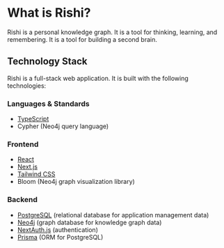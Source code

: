 # What is Rishi?

Rishi is a personal knowledge graph. It is a tool for thinking, learning, and remembering. It is a tool for building a second brain.

## Technology Stack

Rishi is a full-stack web application. It is built with the following technologies:

### Languages & Standards

- [TypeScript](https://www.typescriptlang.org/)
- Cypher (Neo4j query language)

### Frontend

- [React](https://reactjs.org/)
- [Next.js](https://nextjs.org/)
- [Tailwind CSS](https://tailwindcss.com/)
- Bloom (Neo4j graph visualization library)

### Backend

- [PostgreSQL](https://www.postgresql.org/) (relational database for application management data)
- [Neo4j](https://www.neo4j.com) (graph database for knowledge graph data)
- [NextAuth.js](https://next-auth.js.org/) (authentication)
- [Prisma](https://www.prisma.io/) (ORM for PostgreSQL)
